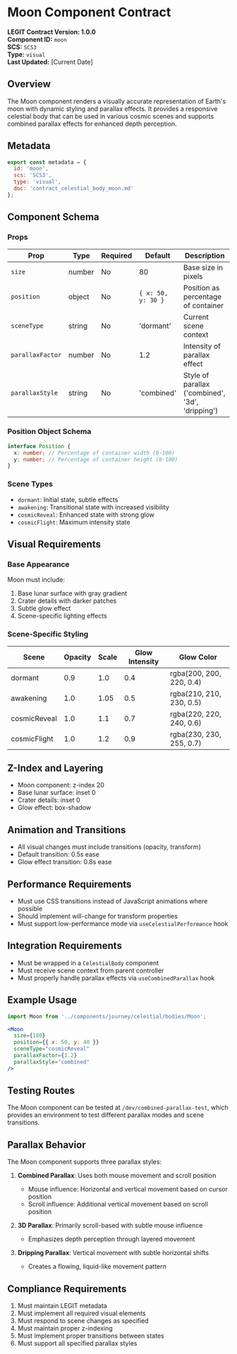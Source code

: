 # Moon Component Contract

**LEGIT Contract Version: 1.0.0**  
**Component ID:** `moon`  
**SCS:** `SCS3`  
**Type:** `visual`  
**Last Updated:** [Current Date]

## Overview

The Moon component renders a visually accurate representation of Earth's moon with dynamic styling and parallax effects. It provides a responsive celestial body that can be used in various cosmic scenes and supports combined parallax effects for enhanced depth perception.

## Metadata

```javascript
export const metadata = {
  id: 'moon',
  scs: 'SCS3',
  type: 'visual',
  doc: 'contract_celestial_body_moon.md'
};
```

## Component Schema

### Props

| Prop | Type | Required | Default | Description |
|------|------|----------|---------|-------------|
| `size` | number | No | 80 | Base size in pixels |
| `position` | object | No | `{ x: 50, y: 30 }` | Position as percentage of container |
| `sceneType` | string | No | 'dormant' | Current scene context |
| `parallaxFactor` | number | No | 1.2 | Intensity of parallax effect |
| `parallaxStyle` | string | No | 'combined' | Style of parallax ('combined', '3d', 'dripping') |

### Position Object Schema

```typescript
interface Position {
  x: number; // Percentage of container width (0-100)
  y: number; // Percentage of container height (0-100)
}
```

### Scene Types

- `dormant`: Initial state, subtle effects
- `awakening`: Transitional state with increased visibility
- `cosmicReveal`: Enhanced state with strong glow
- `cosmicFlight`: Maximum intensity state

## Visual Requirements

### Base Appearance

Moon must include:
1. Base lunar surface with gray gradient
2. Crater details with darker patches
3. Subtle glow effect
4. Scene-specific lighting effects

### Scene-Specific Styling

| Scene | Opacity | Scale | Glow Intensity | Glow Color |
|-------|---------|-------|----------------|------------|
| dormant | 0.9 | 1.0 | 0.4 | rgba(200, 200, 220, 0.4) |
| awakening | 1.0 | 1.05 | 0.5 | rgba(210, 210, 230, 0.5) |
| cosmicReveal | 1.0 | 1.1 | 0.7 | rgba(220, 220, 240, 0.6) |
| cosmicFlight | 1.0 | 1.2 | 0.9 | rgba(230, 230, 255, 0.7) |

## Z-Index and Layering

- Moon component: z-index 20
- Base lunar surface: inset 0
- Crater details: inset 0
- Glow effect: box-shadow

## Animation and Transitions

- All visual changes must include transitions (opacity, transform)
- Default transition: 0.5s ease
- Glow effect transition: 0.8s ease

## Performance Requirements

- Must use CSS transitions instead of JavaScript animations where possible
- Should implement will-change for transform properties
- Must support low-performance mode via `useCelestialPerformance` hook

## Integration Requirements

- Must be wrapped in a `CelestialBody` component
- Must receive scene context from parent controller
- Must properly handle parallax effects via `useCombinedParallax` hook

## Example Usage

```jsx
import Moon from '../components/journey/celestial/bodies/Moon';

<Moon 
  size={180}
  position={{ x: 50, y: 40 }}
  sceneType="cosmicReveal"
  parallaxFactor={1.2}
  parallaxStyle="combined"
/>
```

## Testing Routes

The Moon component can be tested at `/dev/combined-parallax-test`, which provides an environment to test different parallax modes and scene transitions.

## Parallax Behavior

The Moon component supports three parallax styles:

1. **Combined Parallax**: Uses both mouse movement and scroll position
   - Mouse influence: Horizontal and vertical movement based on cursor position
   - Scroll influence: Additional vertical movement based on scroll position

2. **3D Parallax**: Primarily scroll-based with subtle mouse influence
   - Emphasizes depth perception through layered movement

3. **Dripping Parallax**: Vertical movement with subtle horizontal shifts
   - Creates a flowing, liquid-like movement pattern

## Compliance Requirements

1. Must maintain LEGIT metadata
2. Must implement all required visual elements
3. Must respond to scene changes as specified
4. Must maintain proper z-indexing
5. Must implement proper transitions between states
6. Must support all specified parallax styles 